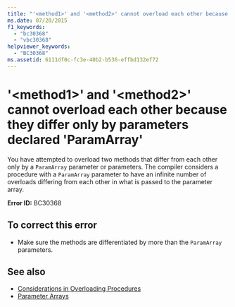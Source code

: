```yaml
---
title: "'<method1>' and '<method2>' cannot overload each other because they differ only by parameters declared 'ParamArray'"
ms.date: 07/20/2015
f1_keywords: 
  - "bc30368"
  - "vbc30368"
helpviewer_keywords: 
  - "BC30368"
ms.assetid: 6111df0c-fc3e-40b2-b536-effbd132ef72
---
```

# '\<method1>' and '\<method2>' cannot overload each other because they differ only by parameters declared 'ParamArray'
You have attempted to overload two methods that differ from each other only by a `ParamArray` parameter or parameters. The compiler considers a procedure with a `ParamArray` parameter to have an infinite number of overloads differing from each other in what is passed to the parameter array.  
  
 **Error ID:** BC30368  
  
## To correct this error  
  
- Make sure the methods are differentiated by more than the `ParamArray` parameters.  
  
## See also

- [Considerations in Overloading Procedures](../programming-guide/language-features/procedures/considerations-in-overloading-procedures.md)
- [Parameter Arrays](../programming-guide/language-features/procedures/parameter-arrays.md)
